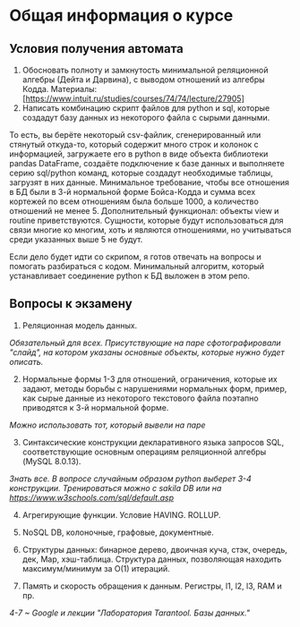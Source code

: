# Общая информация о курсе

## Условия получения автомата

1. Обосновать полноту и замкнутость минимальной реляционной алгебры (Дейта и Дарвина), с выводом отношений из алгебры Кодда. Материалы: [https://www.intuit.ru/studies/courses/74/74/lecture/27905]
2. Написать комбинацию скрипт файлов для python и sql, которые создадут базу данных из некоторого файла с сырыми данными. 

То есть, вы берёте некоторый csv-файлик, сгенерированный или стянутый откуда-то, который содержит много строк и колонок с информацией, загружаете его в python в виде объекта библиотеки pandas DataFrame, создаёте подключение к базе данных и выполняете серию sql/python команд, которые создадут необходимые таблицы, загрузят в них данные. Минимальное требование, чтобы все отношения в БД были в 3-й нормальной форме Бойса-Кодда и сумма всех кортежей по всем отношениям была больше 1000, а количество отношений не менее 5. Дополнительный функционал: объекты view и routine приветствуются. Сущности, которые будут использоваться для связи многие ко многим, хоть и являются отношениями, но учитываться среди указанных выше 5 не будут.

Если дело будет идти со скрипом, я готов отвечать на вопросы и помогать разбираться с кодом. Минимальный алгоритм, который устанавливает соединение python к БД выложен в этом репо.

## Вопросы к экзамену

1. Реляционная модель данных. 

*Обязательный для всех. Присутствующие на паре сфотографировали "слайд", на котором указаны основные объекты, которые нужно будет описать.*

2. Нормальные формы 1-3 для отношений, ограничения, которые их задают, методы борьбы с нарушениями нормальных форм, пример, как сырые данные из некоторого текстового файла поэтапно приводятся к 3-й нормальной форме.

*Можно использовать тот, который вывели на паре*

3. Синтаксические конструкции декларативного языка запросов SQL, соответствующие основным операциям реляционной алгебры (MySQL 8.0.13). 

*Знать все. В вопросе случайным образом python выберет 3-4 конструкции. Тренироваться можно с sakila DB или на https://www.w3schools.com/sql/default.asp*

4. Агрегирующие функции. Условие HAVING. ROLLUP.

5. NoSQL DB, колоночные, графовые, документные. 

6. Структуры данных: бинарное дерево, двоичная куча, стэк, очередь, дек, Map, хэш-таблица. Структура данных, позволяющая находить максимум/минимум за O(1) итераций. 

7. Память и скорость обращения к данным. Регистры, l1, l2, l3, RAM и пр.

*4-7 ~ Google и лекции "Лаборатория Tarantool. Базы данных."*

